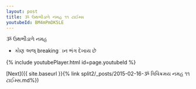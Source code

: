 ```yaml
---
layout: post
title: ૐ ઉથભીડાળે નમહ ૧૧ ટાઈમ્સ
youtubeId: BM4mPmDK5LE
---
```

 
 
 ૐ ઉથભીડાળે નમહ  
 
 -  કોણ અજ્ breakingાન ભંગ દેખાય છે 
 
  
 
  
 
 
 
 
 
 


{% include youtubePlayer.html id=page.youtubeId %}
 
[Next]({{ site.baseurl }}{% link  split2/_posts/2015-02-16-ૐ ત્રિવિક્રમય નમહ ૧૧ ટાઈમ્સ.md%})
 

